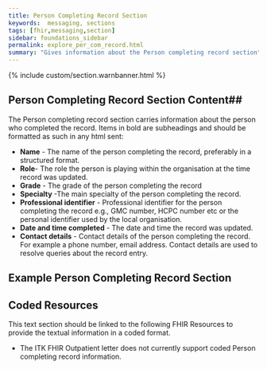 ```yaml
---
title: Person Completing Record Section
keywords:  messaging, sections
tags: [fhir,messaging,section]
sidebar: foundations_sidebar
permalink: explore_per_com_record.html
summary: "Gives information about the Person completing record section"
---
```


{% include custom/section.warnbanner.html %}

## Person Completing Record Section Content##
The Person completing record section carries information about the person who completed the record. Items in bold are subheadings and should be formatted as such in any html sent:

- **Name** - The name of the person completing the record, preferably in a structured format.
- **Role**- The role the person is playing within the organisation at the time record was updated.
- **Grade** - The grade of the person completing the record
- **Specialty** -The main specialty of the person completing the record.
- **Professional identifier** - Professional identifier for the person completing the record e.g., GMC number, HCPC number etc or the personal identifier used by the local organisation.
- **Date and time completed** -	The date and time the record was updated.
- **Contact details** -	Contact details of the person completing the record. For example a phone number, email address. Contact details are used to resolve queries about the record entry.



## Example Person Completing Record Section ##

<script src="https://gist.github.com/IOPS-DEV/4eceababbca389067cde4aefd2d61cde.js"></script>

## Coded Resources ##

This text section should be linked to the following FHIR Resources to provide the textual information in a coded format.

- The ITK FHIR Outpatient letter does not currently support coded Person completing record information.






